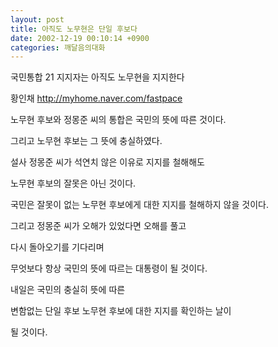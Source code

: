 ```yaml
---
layout: post
title: 아직도 노무현은 단일 후보다
date: 2002-12-19 00:10:14 +0900
categories: 깨달음의대화
---
```

국민통합 21 지지자는 아직도 노무현을 지지한다
  

      
황인채 http://myhome.naver.com/fastpace
    
노무현 후보와 정몽준 씨의 통합은 국민의 뜻에 따른 것이다.
    
그리고 노무현 후보는 그 뜻에 충실하였다.
    
설사 정몽준 씨가 석연치 않은 이유로 지지를 철해해도
    
노무현 후보의 잘못은 아닌 것이다.
    
국민은 잘못이 없는 노무현 후보에게 대한 지지를 철해하지 않을 것이다.
    
그리고 정몽준 씨가 오해가 있었다면 오해를 풀고
    
다시 돌아오기를 기다리며
    
무엇보다 항상 국민의 뜻에 따르는 대통령이 될 것이다.
  

    
내일은 국민의 충실히 뜻에 따른
    
변함없는 단일 후보 노무현 후보에 대한 지지를 확인하는 날이
    
될 것이다.